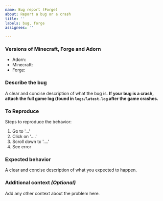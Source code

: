 ```yaml
---
name: Bug report (Forge)
about: Report a bug or a crash
title: ''
labels: bug, forge
assignees: ''

---
```


### Versions of Minecraft, Forge and Adorn
- Adorn: 
- Minecraft: 
- Forge: 

### Describe the bug
A clear and concise description of what the bug is. **If your bug is a crash, attach the full game log (found in `logs/latest.log` after the game crashes.**

### To Reproduce
Steps to reproduce the behavior:
1. Go to '...'
2. Click on '....'
3. Scroll down to '....'
4. See error

### Expected behavior
A clear and concise description of what you expected to happen.

### Additional context *(Optional)*
Add any other context about the problem here.
